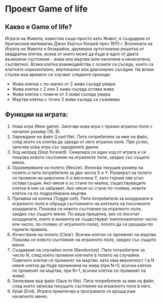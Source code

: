 # Проект Game of life 
## Какво е Game of life? 
Играта на Живота, известна също просто като Живот, е създадена от британския математик Джон Хортън Конуей през 1970 г.
Вселената на Играта на Живота е безкрайна, двумерна ортогонална решетка от квадратни клетки, всяка от които може да бъде в едно от двата възможни състояния - жива или мъртва (или населена и ненаселена, съответно). Всяка клетка взаимодейства с осемте си съседи, които са клетките хоризонтално, вертикално или диагонално съседни. На всеки стъпки във времето се случват следните преходи:
- Жива клетка с по-малко от 2 живи съседа умира
- Жива клетка с 2 или 3 живи съседа остава жива
- Жива клетка с повече от 3 живи съседа умира
- Мъртва клетка с точно 3 живи съседа се съживява

## Функции на играта:
1. Нова игра (New game). Започва нова игра с празно игрално поле с начален размер (16, 8).
2. Зареждане на файл (Load file). Пита потребителя за име на файл, след което се опитва да зареди от него игрално поле. При успех, започва нова игра със заредените данни.
3. Ход напред (Step forward). Симулира се един ход от играта и се показва новото състояние на игралното поле, заедно със същото меню.
4. Оразмеряване на полето (Resize). Изписва текущия размер на полето и пита потребителя за две числа X и Y. Размерът на полето се променя на широчина X и височина Y, като горния ляв ъгъл остава същия. Ако някоя е ос стане по-малка, съществуващите клетки в нея се забравят. Ако някоя ос стане по-голяма, новите клетки са по подразбиране мъртви.
5. Промяна на клетка (Toggle cell). Пита потребителя за координати в игралното поле и обръща състоянието на клетката на посочените координати. Показва се новото състояние на игралното поле, заедно със същото меню. По ваша преценка, ако се посочат координати, които в момента не съществуват (неположително число или число, по-голямо от игралното поле), полето да се разшири по горните правила.
6. Изчистване на полето (Clear). Всички клетки се променят на мъртви. Показва се новото състояние на игралното поле, заедно със същото меню.
7. Създаване на случайно поле (Randomize). Пита потребителя за число N, след което променя клетките в полето на случайни. Повечето клетки се променят на мъртви, като има вероятност 1 в N някоя клетка да бъде променена на жива (при N=0, всички клетки се променят на мъртви; при N=1, всички клетки се променят на живи).
8. Записване във файл (Save to file). Пита потребителя за име на файл, след което записва текущото състояние на игралното поле в него.
9. Край (End). Играта приключва и програмата се връща към началното меню.
